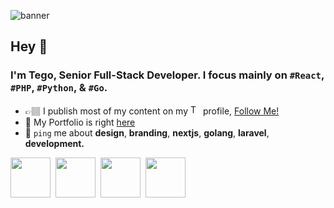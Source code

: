 ![banner](https://pbs.twimg.com/profile_banners/1177664970647068672/1713449451/1500x500)

## Hey 👋
### I'm Tego, Senior Full-Stack Developer. I focus mainly on `#React`, `#PHP`, `#Python`, & `#Go`.
 
- 👉🏽 I publish most of my content on my <img src="https://upload.wikimedia.org/wikipedia/commons/thumb/b/b7/X_logo.jpg/1200px-X_logo.jpg" height="16" alt="Twitter (x)" width="16"/> profile, [Follow Me!](https://x.com/tegodotdev)
- 🍣 My Portfolio is right [here](https://tego.dev)
- 📲 `ping` me about **design**, **branding**, **nextjs**, **golang**, **laravel**, **development.**
<div>
<img src="https://github.com/laravel.png" height="64" width="64"/>&nbsp;
<img src="https://github.com/nextjs.png" height="64" width="64"/>&nbsp;
<img src="https://github.com/python.png" height="64" width="64"/>&nbsp;
<img src="https://github.com/golang.png" height="64" width="64"/>&nbsp;
</div>
